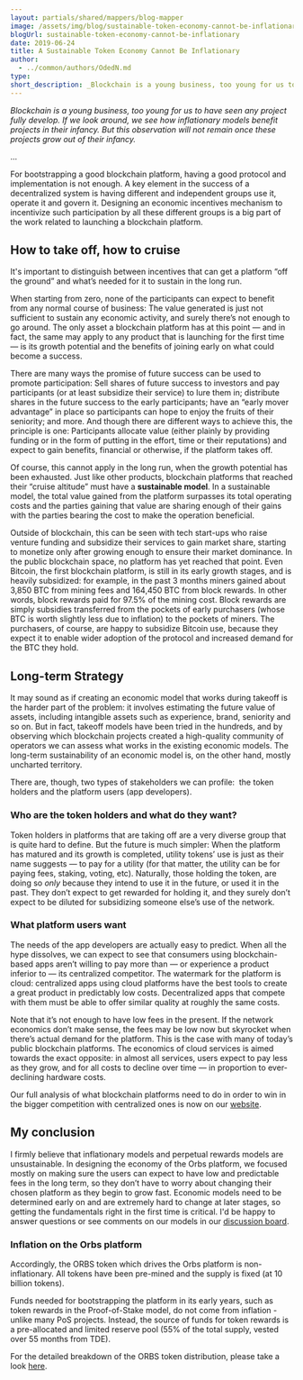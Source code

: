 ```yaml
---
layout: partials/shared/mappers/blog-mapper
image: /assets/img/blog/sustainable-token-economy-cannot-be-inflationary/bg.jpg
blogUrl: sustainable-token-economy-cannot-be-inflationary
date: 2019-06-24
title: A Sustainable Token Economy Cannot Be Inflationary
author:
  - ../common/authors/OdedN.md
type:
short_description: _Blockchain is a young business, too young for us to have seen any project fully develop. If we look around, we see how inflationary models benefit projects in their infancy. But this observation will not remain once these projects grow out of their infancy._
---
```


_Blockchain is a young business, too young for us to have seen any project fully develop. If we look around, we see how inflationary models benefit projects in their infancy. But this observation will not remain once these projects grow out of their infancy._

...

For bootstrapping a good blockchain platform, having a good protocol and implementation is not enough. A key element in the success of a decentralized system is having different and independent groups use it, operate it and govern it. Designing an economic incentives mechanism to incentivize such participation by all these different groups is a big part of the work related to launching a blockchain platform.

## How to take off, how to cruise

It's important to distinguish between incentives that can get a platform “off the ground” and what’s needed for it to sustain in the long run.

When starting from zero, none of the participants can expect to benefit from any normal course of business: The value generated is just not sufficient to sustain any economic activity, and surely there’s not enough to go around. The only asset a blockchain platform has at this point — and in fact, the same may apply to any product that is launching for the first time — is its growth potential and the benefits of joining early on what could become a success.

There are many ways the promise of future success can be used to promote participation: Sell shares of future success to investors and pay participants (or at least subsidize their service) to lure them in; distribute shares in the future success to the early participants; have an “early mover advantage” in place so participants can hope to enjoy the fruits of their seniority; and more. And though there are different ways to achieve this, the principle is one: Participants allocate value (either plainly by providing funding or in the form of putting in the effort, time or their reputations) and expect to gain benefits, financial or otherwise, if the platform takes off.

Of course, this cannot apply in the long run, when the growth potential has been exhausted. Just like other products, blockchain platforms that reached their “cruise altitude” must have a **sustainable model**. In a sustainable model, the total value gained from the platform surpasses its total operating costs and the parties gaining that value are sharing enough of their gains with the parties bearing the cost to make the operation beneficial.

Outside of blockchain, this can be seen with tech start-ups who raise venture funding and subsidize their services to gain market share, starting to monetize only after growing enough to ensure their market dominance. In the public blockchain space, no platform has yet reached that point. Even Bitcoin, the first blockchain platform, is still in its early growth stages, and is heavily subsidized: for example, in the past 3 months miners gained about 3,850 BTC from mining fees and 164,450 BTC from block rewards. In other words, block rewards paid for 97.5% of the mining cost. Block rewards are simply subsidies transferred from the pockets of early purchasers (whose BTC is worth slightly less due to inflation) to the pockets of miners. The purchasers, of course, are happy to subsidize Bitcoin use, because they expect it to enable wider adoption of the protocol and increased demand for the BTC they hold.

## Long-term Strategy

It may sound as if creating an economic model that works during takeoff is the harder part of the problem: it involves estimating the future value of assets, including intangible assets such as experience, brand, seniority and so on. But in fact, takeoff models have been tried in the hundreds, and by observing which blockchain projects created a high-quality community of operators we can assess what works in the existing economic models. The long-term sustainability of an economic model is, on the other hand, mostly uncharted territory.

There are, though, two types of stakeholders we can profile:  the token holders and the platform users (app developers).

### Who are the token holders and what do they want?

Token holders in platforms that are taking off are a very diverse group that is quite hard to define. But the future is much simpler: When the platform has matured and its growth is completed, utility tokens’ use is just as their name suggests — to pay for a utility (for that matter, the utility can be for paying fees, staking, voting, etc). Naturally, those holding the token, are doing so _only_ because they intend to use it in the future, or used it in the past. They don’t expect to get rewarded for holding it, and they surely don’t expect to be diluted for subsidizing someone else’s use of the network.

### What platform users want

The needs of the app developers are actually easy to predict. When all the hype dissolves, we can expect to see that consumers using blockchain-based apps aren’t willing to pay more than — or experience a product inferior to — its centralized competitor. The watermark for the platform is cloud: centralized apps using cloud platforms have the best tools to create a great product in predictably low costs. Decentralized apps that compete with them must be able to offer similar quality at roughly the same costs.

Note that it’s not enough to have low fees in the present. If the network economics don’t make sense, the fees may be low now but skyrocket when there’s actual demand for the platform. This is the case with many of today’s public blockchain platforms. The economics of cloud services is aimed towards the exact opposite: in almost all services, users expect to pay less as they grow, and for all costs to decline over time — in proportion to ever-declining hardware costs.

Our full analysis of what blockchain platforms need to do in order to win in the bigger competition with centralized ones is now on our [website](https://www.orbs.com/white-papers/blockchain-architecture-considerations-to-compete-with-paas-cloud-services/).

## My conclusion

I firmly believe that inflationary models and perpetual rewards models are unsustainable. In designing the economy of the Orbs platform, we focused mostly on making sure the users can expect to have low and predictable fees in the long term, so they don’t have to worry about changing their chosen platform as they begin to grow fast. Economic models need to be determined early on and are extremely hard to change at later stages, so getting the fundamentals right in the first time is critical. I'd be happy to answer questions or see comments on our models in our [discussion board](https://community.orbs.network/).

### Inflation on the Orbs platform

Accordingly, the ORBS token which drives the Orbs platform is non-inflationary. All tokens have been pre-mined and the supply is fixed (at 10 billion tokens).

Funds needed for bootstrapping the platform in its early years, such as token rewards in the Proof-of-Stake model, do not come from inflation - unlike many PoS projects. Instead, the source of funds for token rewards is a pre-allocated and limited reserve pool (55% of the total supply, vested over 55 months from TDE).

For the detailed breakdown of the ORBS token distribution, please take a look [here](https://www.orbs.com/orbs-token-distribution/).
